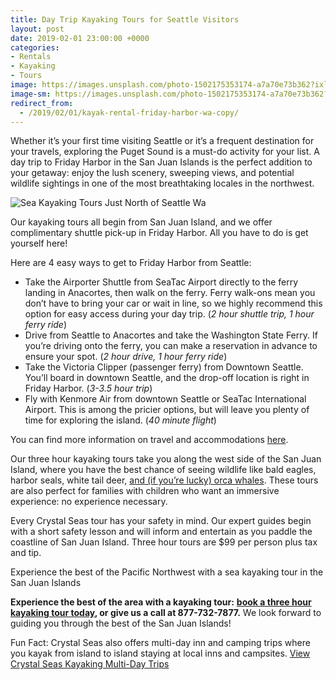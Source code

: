 ```yaml
---
title: Day Trip Kayaking Tours for Seattle Visitors
layout: post
date: 2019-02-01 23:00:00 +0000
categories:
- Rentals
- Kayaking
- Tours
image: https://images.unsplash.com/photo-1502175353174-a7a70e73b362?ixlib=rb-1.2.1&ixid=eyJhcHBfaWQiOjEyMDd9&auto=format&fit=crop&w=2170&q=80
image-sm: https://images.unsplash.com/photo-1502175353174-a7a70e73b362?ixlib=rb-1.2.1&ixid=eyJhcHBfaWQiOjEyMDd9&auto=format&fit=crop&w=600&q=60
redirect_from:
  - /2019/02/01/kayak-rental-friday-harbor-wa-copy/
---
```

Whether it’s your first time visiting Seattle or it’s a frequent destination for your travels, exploring the Puget Sound is a must-do activity for your list. A day trip to Friday Harbor in the San Juan Islands is the perfect addition to your getaway: enjoy the lush scenery, sweeping views, and potential wildlife sightings in one of the most breathtaking locales in the northwest.

![Sea Kayaking Tours Just North of Seattle Wa]({{site.baseurl}}/uploads/aerial-off-sanjuan-county-park-kayakers-paddlingcom-size.jpg "Sea Kayaking Tours Just North of Seattle Wa")

Our kayaking tours all begin from San Juan Island, and we offer complimentary shuttle pick-up in Friday Harbor. All you have to do is get yourself here!

Here are 4 easy ways to get to Friday Harbor from Seattle:

* Take the Airporter Shuttle from SeaTac Airport directly to the ferry landing in Anacortes, then walk on the ferry. Ferry walk-ons mean you don’t have to bring your car or wait in line, so we highly recommend this option for easy access during your day trip. (_2 hour shuttle trip, 1 hour ferry ride_)
* Drive from Seattle to Anacortes and take the Washington State Ferry. If you’re driving onto the ferry, you can make a reservation in advance to ensure your spot. (_2 hour drive, 1 hour ferry ride_)
* Take the Victoria Clipper (passenger ferry) from Downtown Seattle. You’ll board in downtown Seattle, and the drop-off location is right in Friday Harbor. (_3-3.5 hour trip_)
* Fly with Kenmore Air from downtown Seattle or SeaTac International Airport. This is among the pricier options, but will leave you plenty of time for exploring the island. (_40 minute flight_)

You can find more information on travel and accommodations [here](https://www.crystalseas.com/cs-sj-travel-info.htm).

Our three hour kayaking tours take you along the west side of the San Juan Island, where you have the best chance of seeing wildlife like bald eagles, harbor seals, white tail deer, [and (if you’re lucky) orca whales](https://www.crystalseas.com/guide/2018/04/09/canoing-puget-sound-orcas/). These tours are also perfect for families with children who want an immersive experience: no experience necessary.

Every Crystal Seas tour has your safety in mind. Our expert guides begin with a short safety lesson and will inform and entertain as you paddle the coastline of San Juan Island. Three hour tours are $99 per person plus tax and tip.

Experience the best of the Pacific Northwest with a sea kayaking tour in the San Juan Islands

**Experience the best of the area with a kayaking tour:** [**book a three hour kayaking tour today**](https://www.crystalseas.com/cs-sj-tour-3hour.htm)**, or give us a call at 877-732-7877.** We look forward to guiding you through the best of the San Juan Islands!

Fun Fact: Crystal Seas also offers multi-day inn and camping trips where you kayak from island to island staying at local inns and campsites. [View Crystal Seas Kayaking Multi-Day Trips](https://www.crystalseas.com/cs-general-our-tours.htm)